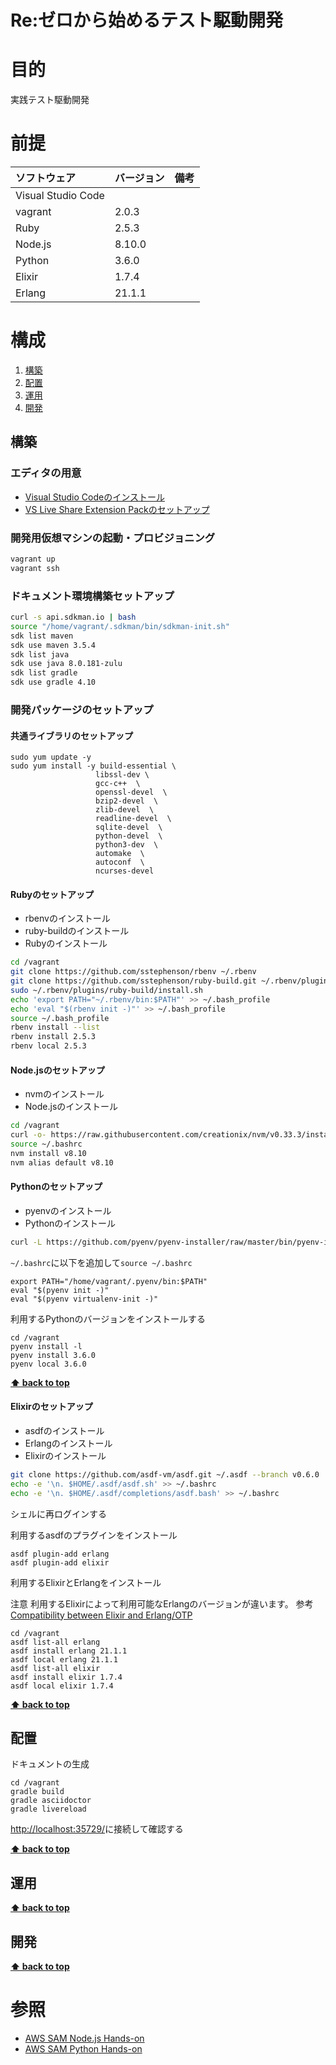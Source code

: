 # Re:ゼロから始めるテスト駆動開発

# 目的 #
実践テスト駆動開発

# 前提 #
| ソフトウェア   | バージョン   | 備考        |
|:---------------|:-------------|:------------|
| Visual Studio Code         |  |             |
| vagrant        |2.0.3  |             |
| Ruby           |2.5.3    |             |
| Node.js        |8.10.0    |             |
| Python         |3.6.0  |             |
| Elixir         |1.7.4  |             |
| Erlang         |21.1.1 |             |


# 構成 #
1. [構築](#構築 )
1. [配置](#配置 )
1. [運用](#運用 )
1. [開発](#開発 )

## 構築
### エディタの用意
+ [Visual Studio Codeのインストール](https://code.visualstudio.com/)
+ [VS Live Share Extension Packのセットアップ](https://marketplace.visualstudio.com/items?itemName=MS-vsliveshare.vsliveshare-pack)

### 開発用仮想マシンの起動・プロビジョニング
```bash
vagrant up
vagrant ssh
```

### ドキュメント環境構築セットアップ
```bash
curl -s api.sdkman.io | bash
source "/home/vagrant/.sdkman/bin/sdkman-init.sh"
sdk list maven
sdk use maven 3.5.4
sdk list java
sdk use java 8.0.181-zulu
sdk list gradle
sdk use gradle 4.10
```

### 開発パッケージのセットアップ
#### 共通ライブラリのセットアップ
```
sudo yum update -y
sudo yum install -y build-essential \
                   libssl-dev \
                   gcc-c++  \
                   openssl-devel  \
                   bzip2-devel  \
                   zlib-devel  \
                   readline-devel  \
                   sqlite-devel  \
                   python-devel  \
                   python3-dev  \
                   automake  \
                   autoconf  \
                   ncurses-devel
```

#### Rubyのセットアップ
+ rbenvのインストール
+ ruby-buildのインストール
+ Rubyのインストール

```bash
cd /vagrant
git clone https://github.com/sstephenson/rbenv ~/.rbenv
git clone https://github.com/sstephenson/ruby-build.git ~/.rbenv/plugins/ruby-build
sudo ~/.rbenv/plugins/ruby-build/install.sh
echo 'export PATH="~/.rbenv/bin:$PATH"' >> ~/.bash_profile
echo 'eval "$(rbenv init -)"' >> ~/.bash_profile
source ~/.bash_profile 
rbenv install --list
rbenv install 2.5.3
rbenv local 2.5.3
```

#### Node.jsのセットアップ
+ nvmのインストール
+ Node.jsのインストール

```bash
cd /vagrant
curl -o- https://raw.githubusercontent.com/creationix/nvm/v0.33.3/install.sh | bash
source ~/.bashrc 
nvm install v8.10
nvm alias default v8.10
```

#### Pythonのセットアップ
+ pyenvのインストール
+ Pythonのインストール

```bash
curl -L https://github.com/pyenv/pyenv-installer/raw/master/bin/pyenv-installer | bash 
```

`~/.bashrc`に以下を追加して`source ~/.bashrc`
```
export PATH="/home/vagrant/.pyenv/bin:$PATH"
eval "$(pyenv init -)"
eval "$(pyenv virtualenv-init -)"
```

利用するPythonのバージョンをインストールする
```
cd /vagrant
pyenv install -l
pyenv install 3.6.0
pyenv local 3.6.0
```

**[⬆ back to top](#構成)**

#### Elixirのセットアップ
+ asdfのインストール
+ Erlangのインストール
+ Elixirのインストール

```bash
git clone https://github.com/asdf-vm/asdf.git ~/.asdf --branch v0.6.0
echo -e '\n. $HOME/.asdf/asdf.sh' >> ~/.bashrc
echo -e '\n. $HOME/.asdf/completions/asdf.bash' >> ~/.bashrc
```

シェルに再ログインする


利用するasdfのプラグインをインストール

```
asdf plugin-add erlang
asdf plugin-add elixir
```


利用するElixirとErlangをインストール

注意 利用するElixirによって利用可能なErlangのバージョンが違います。
参考 [Compatibility between Elixir and Erlang/OTP ](https://hexdocs.pm/elixir/compatibility-and-deprecations.html#compatibility-between-elixir-and-erlang-otp)

```
cd /vagrant
asdf list-all erlang
asdf install erlang 21.1.1
asdf local erlang 21.1.1
asdf list-all elixir
asdf install elixir 1.7.4
asdf local elixir 1.7.4
```

**[⬆ back to top](#構成)**

## 配置
ドキュメントの生成
```
cd /vagrant
gradle build
gradle asciidoctor
gradle livereload
```
[http://localhost:35729/](http://localhost:35729/)に接続して確認する

**[⬆ back to top](#構成)**

## 運用
**[⬆ back to top](#構成)**

## 開発
**[⬆ back to top](#構成)**

# 参照 #
+ [AWS SAM Node.js Hands-on](https://github.com/hiroshima-arc/aws_sam_nodejs_hands-on)
+ [AWS SAM Python Hands-on](https://github.com/hiroshima-arc/aws_sam_python_hands-on)